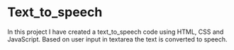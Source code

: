 # Text_to_speech
In this project I have created a text_to_speech code using HTML, CSS and JavaScript. Based on user input in textarea the text is converted to speech. 
